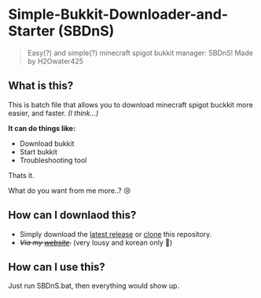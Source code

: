 # Simple-Bukkit-Downloader-and-Starter (SBDnS)
> Easy(?) and simple(?) minecraft spigot bukkit manager: SBDnS! Made by H2Owater425

## What is this?
This is batch file that allows you to download minecraft spigot buckkit more easier, and faster. *(I think...)*

**It can do things like:**
- Download bukkit
- Start bukkit
- Troubleshooting tool

Thats it.

What do you want from me more..? 😢

## How can I downlaod this?
- Simply download the [latest release](https://github.com/H2Owater425/Simple-Bukkit-Downloader-and-Starter/releases/latest "Releases Latest · H2Owater425/Simple-Bukkit-Downloader-and-Starter") or [clone](https://github.com/H2Owater425/Simple-Bukkit-Downloader-and-Starter/archive/main.zip "Clone · H2Owater425/Simple-Bukkit-Downloader-and-Starter") this repository.
- *~~Via my [website](https://h2owr.xyz/work/sbdns.php "HW :: WORK_SBDnS.bat").~~* (very lousy and korean only 🤣)

## How can I use this?
Just run SBDnS.bat, then everything would show up.
